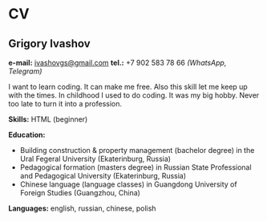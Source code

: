 # CV

## Grigory Ivashov

**e-mail:** ivashovgs@gmail.com
**tel.:** +7 902 583 78 66 _(WhatsApp, Telegram)_

I want to learn coding. It can make me free. Also this skill let me keep up with the times. In childhood I used to do coding. It was my big hobby. Never too late to turn it into a profession.

**Skills:** HTML (beginner)

**Education:**
* Building construction & property management (bachelor degree) in the Ural Fegeral University (Ekaterinburg, Russia)
* Pedagogical formation (masters degree) in Russian State Professional and Pedagogical University (Ekaterinburg, Russia)
* Chinese language (language classes) in Guangdong University of Foreign Studies (Guangzhou, China)

**Languages:** english, russian, chinese, polish